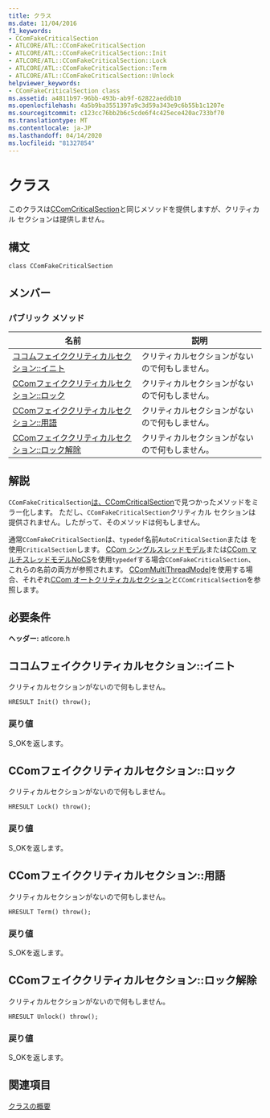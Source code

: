 ```yaml
---
title: クラス
ms.date: 11/04/2016
f1_keywords:
- CComFakeCriticalSection
- ATLCORE/ATL::CComFakeCriticalSection
- ATLCORE/ATL::CComFakeCriticalSection::Init
- ATLCORE/ATL::CComFakeCriticalSection::Lock
- ATLCORE/ATL::CComFakeCriticalSection::Term
- ATLCORE/ATL::CComFakeCriticalSection::Unlock
helpviewer_keywords:
- CComFakeCriticalSection class
ms.assetid: a4811b97-96bb-493b-ab9f-62822aeddb10
ms.openlocfilehash: 4a5b9ba3551397a9c3d59a343e9c6b55b1c1207e
ms.sourcegitcommit: c123cc76bb2b6c5cde6f4c425ece420ac733bf70
ms.translationtype: MT
ms.contentlocale: ja-JP
ms.lasthandoff: 04/14/2020
ms.locfileid: "81327854"
---
```

# <a name="ccomfakecriticalsection-class"></a>クラス

このクラスは[CComCriticalSection](../../atl/reference/ccomcriticalsection-class.md)と同じメソッドを提供しますが、クリティカル セクションは提供しません。

## <a name="syntax"></a>構文

```
class CComFakeCriticalSection
```

## <a name="members"></a>メンバー

### <a name="public-methods"></a>パブリック メソッド

|名前|説明|
|----------|-----------------|
|[ココムフェイククリティカルセクション::イニト](#init)|クリティカルセクションがないので何もしません。|
|[CComフェイククリティカルセクション::ロック](#lock)|クリティカルセクションがないので何もしません。|
|[CComフェイククリティカルセクション::用語](#term)|クリティカルセクションがないので何もしません。|
|[CComフェイククリティカルセクション::ロック解除](#unlock)|クリティカルセクションがないので何もしません。|

## <a name="remarks"></a>解説

`CComFakeCriticalSection`[は、CComCriticalSection](../../atl/reference/ccomcriticalsection-class.md)で見つかったメソッドをミラー化します。 ただし、`CComFakeCriticalSection`クリティカル セクションは提供されません。したがって、そのメソッドは何もしません。

通常`CComFakeCriticalSection`は、`typedef`名前`AutoCriticalSection`または を使用`CriticalSection`します。 [CCom シングルスレッドモデル](../../atl/reference/ccomsinglethreadmodel-class.md)または[CCom マルチスレッドモデルNoCS](../../atl/reference/ccommultithreadmodelnocs-class.md)を使用`typedef`する場合`CComFakeCriticalSection`、これらの名前の両方が参照されます。 [CComMultiThreadModel](../../atl/reference/ccommultithreadmodel-class.md)を使用する場合、それぞれ[CCom オートクリティカルセクション](../../atl/reference/ccomautocriticalsection-class.md)と`CComCriticalSection`を参照します。

## <a name="requirements"></a>必要条件

**ヘッダー:** atlcore.h

## <a name="ccomfakecriticalsectioninit"></a><a name="init"></a>ココムフェイククリティカルセクション::イニト

クリティカルセクションがないので何もしません。

```
HRESULT Init() throw();
```

### <a name="return-value"></a>戻り値

S_OKを返します。

## <a name="ccomfakecriticalsectionlock"></a><a name="lock"></a>CComフェイククリティカルセクション::ロック

クリティカルセクションがないので何もしません。

```
HRESULT Lock() throw();
```

### <a name="return-value"></a>戻り値

S_OKを返します。

## <a name="ccomfakecriticalsectionterm"></a><a name="term"></a>CComフェイククリティカルセクション::用語

クリティカルセクションがないので何もしません。

```
HRESULT Term() throw();
```

### <a name="return-value"></a>戻り値

S_OKを返します。

## <a name="ccomfakecriticalsectionunlock"></a><a name="unlock"></a>CComフェイククリティカルセクション::ロック解除

クリティカルセクションがないので何もしません。

```
HRESULT Unlock() throw();
```

### <a name="return-value"></a>戻り値

S_OKを返します。

## <a name="see-also"></a>関連項目

[クラスの概要](../../atl/atl-class-overview.md)
